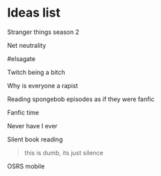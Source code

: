 # Ideas list
<!-- To add an idea, put ### before it, to comment on one, just type below it. -->
Stranger things season 2

Net neutrality

#elsagate

Twitch being a bitch

Why is everyone a rapist

Reading spongebob episodes as if they were fanfic

Fanfic time

Never have I ever

Silent book reading

> this is dumb, its just silence

OSRS mobile

